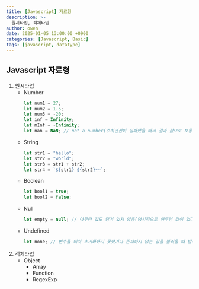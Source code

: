 ```yaml
---
title: [Javascript] 자료형
description: >-
  원시타입, 객체타입
author: owen
date: 2025-01-05 13:00:00 +0900
categories: [Javascript, Basic]
tags: [javascript, datatype]
---
```


## Javascript 자료형
1. 원시타입
   - Number
        ```javascript
        let num1 = 27;
        let num2 = 1.5;
        let num3 = -20;
        let inf = Infinity;
        let mInf = -Infinity;
        let nan = NaN; // not a number(수치연산이 실패했을 때의 결과 값으로 보통 사용)
        ```
   - String
        ```javascript
        let str1 = "hello";
        let str2 = "world";
        let str3 = str1 + str2;
        let str4 = `${str1} ${str2}~~`;
        ```
   - Boolean
        ```javascript
        let bool1 = true;
        let bool2 = false;
        ```
   - Null
        ```javascript
        let empty = null; // 아무런 값도 담겨 있지 않음(명시적으로 아무런 값이 없다고 선언)
        ```
   - Undefined
        ```javascript
        let none; // 변수를 미처 초기화하지 못했거나 존재하지 않는 값을 불러올 때 발생
        ```
2. 객체타입
   - Object
      - Array
      - Function
      - RegexExp
